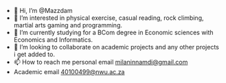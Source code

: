 - 👋 Hi, I’m @Mazzdam
- 👀 I’m interested in physical exercise, casual reading, rock climbing, martial arts gaming and programming.
- 🌱 I’m currently studying for a BCom degree in Economic sciences with Economics and Informatics.
- 💞️ I’m looking to collaborate on academic projects and any other projects i get added to.
- 📫 How to reach me personal email milaninnamdi@gmail.com
- Academic email 40100499@nwu.ac.za

<!---
Mazzdam/Mazzdam is a ✨ special ✨ repository because its `README.md` (this file) appears on your GitHub profile.
You can click the Preview link to take a look at your changes.
--->
